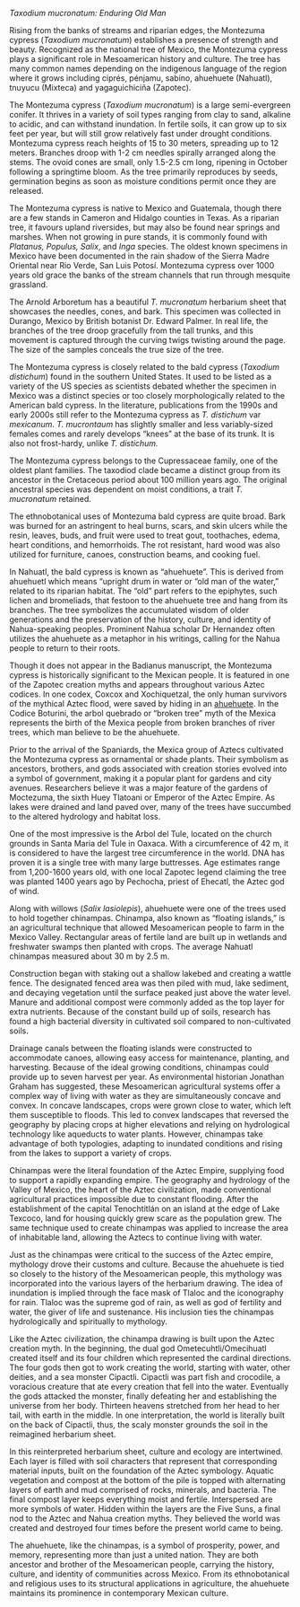 <param ve-config 
       title="Taxodium mucronatum: Enduring Old Man"
       author="Erin Voss"
       banner="https://iiif.juncture-digital.org/banner/?url=https://upload.wikimedia.org/wikipedia/commons/2/26/El_Tule_21.jpg" 
       layout="vertical">

*Taxodium mucronatum: Enduring Old Man*

Rising from the banks of streams and riparian edges, the Montezuma cypress (*Taxodium mucronatum*) establishes a presence of strength and beauty. Recognized as the national tree of Mexico, the Montezuma cypress plays a significant role in Mesoamerican history and culture. The tree has many common names depending on the indigenous language of the region where it grows including ciprés, pénjamu, sabino, ahuehuete (Nahuatl), tnuyucu (Mixteca) and yagaguichiciña (Zapotec). 

The Montezuma cypress (*Taxodium mucronatum*) is a large semi-evergreen conifer. It thrives in a variety of soil types ranging from clay to sand, alkaline to acidic, and can withstand inundation. In fertile soils, it can grow up to six feet per year, but will still grow relatively fast under drought conditions. Montezuma cypress reach heights of 15 to 30 meters, spreading up to 12 meters.  Branches droop with 1-2 cm needles spirally arranged along the stems. The ovoid cones are small, only 1.5-2.5 cm long, ripening in October following a springtime bloom. As the tree primarily reproduces by seeds, germination begins as soon as moisture conditions permit once they are released. 

The Montezuma cypress is native to Mexico and Guatemala, though there are a few stands in Cameron and Hidalgo counties in Texas. As a riparian tree, it favours upland riversides, but may also be found near springs and marshes. When not growing in pure stands, it is commonly found with *Platanus, Populus, Salix*, and *Inga* species. The oldest known specimens in Mexico have been documented in the rain shadow of the Sierra Madre Oriental near Rio Verde, San Luis Potosí. Montezuma cypress over 1000 years old grace the banks of the stream channels that run through mesquite grassland.

The Arnold Arboretum has a beautiful *T. mucronatum* herbarium sheet that showcases the needles, cones, and bark. This specimen was collected in Durango, Mexico by British botanist Dr. Edward Palmer. In real life, the branches of the tree droop gracefully from the tall trunks, and this movement is captured through the curving twigs twisting around the page. The size of the samples conceals the true size of the tree. 

The Montezuma cypress is closely related to the bald cypress (*Taxodium distichum*) found in the southern United States. It used to be listed as a variety of the US species as scientists debated whether the specimen in Mexico was a distinct species or too closely morphologically related to the American bald cypress. In the literature, publications from the 1990s and early 2000s still refer to the Montezuma cypress as *T. distichum* var *mexicanum*. *T. mucrontaum* has slightly smaller and less variably-sized females comes and rarely develops “knees” at the base of its trunk. It is also not frost-hardy, unlike *T. distichum.* 

The Montezuma cypress belongs to the Cupressaceae family, one of the oldest plant families. The taxodiod clade became a distinct group from its ancestor in the Cretaceous period about 100 million years ago. The original ancestral species was dependent on moist conditions, a trait *T. mucronatum* retained. 

The ethnobotanical uses of Montezuma bald cypress are quite broad. Bark was burned for an astringent to heal burns, scars, and skin ulcers while the resin, leaves, buds, and fruit were used to treat gout, toothaches, edema, heart conditions, and hemorrhoids. The rot resistant, hard wood was also utilized for furniture, canoes, construction beams, and cooking fuel. 

In Nahuatl, the bald cypress is known as “ahuehuete”. This is derived from ahuehuetl which means “upright drum in water or “old man of the water,” related to its riparian habitat. The “old” part refers to the epiphytes, such lichen and bromeliads, that festoon to the ahuehuete tree and hang from its branches. The tree symbolizes the accumulated wisdom of older generations and the preservation of the history, culture, and identity of Nahua-speaking peoples. Prominent Nahua scholar Dr Hernandez often utilizes the ahuehuete as a metaphor in his writings, calling for the Nahua people to return to their roots.

Though it does not appear in the Badianus manuscript, the Montezuma cypress is historically significant to the Mexican people. It is featured in one of the Zapotec creation myths and appears throughout various Aztec codices. In one codex, Coxcox and Xochiquetzal, the only human survivors of the mythical Aztec flood, were saved by hiding in an [ahuehuete](https://www.lifepersona.com/where-does-the-word-ahuehuete-come-from). In the Codice Boturini, the arbol quebrado or “broken tree” myth of the Mexica represents the birth of the Mexica people from broken branches of river trees, which man believe to be the ahuehuete. 

Prior to the arrival of the Spaniards, the Mexica group of Aztecs cultivated the Montezuma cypress as ornamental or shade plants. Their symbolism as ancestors, brothers, and gods associated with creation stories evolved into a symbol of government, making it a popular plant for gardens and city avenues. Researchers believe it was a major feature of the gardens of Moctezuma, the sixth Huey Tlatoani or Emperor of the Aztec Empire. As lakes were drained and land paved over, many of the trees have succumbed to the altered hydrology and habitat loss. 

One of the most impressive is the Arbol del Tule, located on the church grounds in Santa Maria del Tule in Oaxaca. With a circumference of 42 m, it is considered to have the largest tree circumference in the world. DNA has proven it is a single tree with many large buttresses. Age estimates range from 1,200-1600 years old, with one local Zapotec legend claiming the tree was planted 1400 years ago by Pechocha, priest of Ehecatl, the Aztec god of wind. 

Along with willows (*Salix lasiolepis*), ahuehuete were one of the trees used to hold together chinampas. Chinampa, also known as “floating islands,” is an agricultural technique that allowed Mesoamerican people to farm in the Mexico Valley. Rectangular areas of fertile land are built up in wetlands and freshwater swamps then planted with crops. The average Nahuatl chinampas measured about 30 m by 2.5 m. 

Construction began with staking out a shallow lakebed and creating a wattle fence. The designated fenced area was then piled with mud, lake sediment, and decaying vegetation until the surface peaked just above the water level. Manure and additional compost were commonly added as the top layer for extra nutrients. Because of the constant build up of soils, research has found a high bacterial diversity in cultivated soil compared to non-cultivated soils. 

Drainage canals between the floating islands were constructed to accommodate canoes, allowing easy access for maintenance, planting, and harvesting. Because of the ideal growing conditions, chinampas could provide up to seven harvest per year. As environmental historian Jonathan Graham has suggested, these Mesoamerican agricultural systems offer a complex way of living with water as they are simultaneously concave and convex. In concave landscapes, crops were grown close to water, which left them susceptible to floods. This led to convex landscapes that reversed the geography by placing crops at higher elevations and relying on hydrological technology like aqueducts to water plants. However, chinampas take advantage of both typologies, adapting to inundated conditions and rising from the lakes to support a variety of crops. 

Chinampas were the literal foundation of the Aztec Empire, supplying food to support a rapidly expanding empire. The geography and hydrology of the Valley of Mexico, the heart of the Aztec civilization, made conventional agricultural practices impossible due to constant flooding. After the establishment of the capital Tenochtitlán on an island at the edge of Lake Texcoco, land for housing quickly grew scare as the population grew. The same technique used to create chinampas was applied to increase the area of inhabitable land, allowing the Aztecs to continue living with water. 

Just as the chinampas were critical to the success of the Aztec empire, mythology drove their customs and culture. Because the ahuehuete is tied so closely to the history of the Mesoamerican people, this mythology was incorporated into the various layers of the herbarium drawing. The idea of inundation is implied through the face mask of Tlaloc and the iconography for rain. Tlaloc was the supreme god of rain, as well as god of fertility and water, the giver of life and sustenance. His inclusion ties the chinampas hydrologically and spiritually to mythology.

Like the Aztec civilization, the chinampa drawing is built upon the Aztec creation myth. In the beginning, the dual god Ometecuhtli/Omecihuatl created itself and its four children which represented the cardinal directions. The four gods then got to work creating the world, starting with water, other deities, and a sea monster Cipactli. Cipactli was part fish and crocodile, a voracious creature that ate every creation that fell into the water. Eventually the gods attacked the monster, finally defeating her and establishing the universe from her body. Thirteen heavens stretched from her head to her tail, with earth in the middle. In one interpretation, the world is literally built on the back of Cipactli, thus, the scaly monster grounds the soil in the reimagined herbarium sheet. 

In this reinterpreted herbarium sheet, culture and ecology are intertwined. Each layer is filled with soil characters that represent that corresponding material inputs, built on the foundation of the Aztec symbology. Aquatic vegetation and compost at the bottom of the pile is topped with alternating layers of earth and mud comprised of rocks, minerals, and bacteria. The final compost layer keeps everything moist and fertile. Interspersed are more symbols of water. Hidden within the layers are the Five Suns, a final nod to the Aztec and Nahua creation myths. They believed the world was created and destroyed four times before the present world came to being.

The ahuehuete, like the chinampas, is a symbol of prosperity, power, and memory, representing more than just a united nation. They are both ancestor and brother of the Mesoamerican people, carrying the history, culture, and identity of communities across Mexico. From its ethnobotanical and religious uses to its structural applications in agriculture, the ahuehuete maintains its prominence in contemporary Mexican culture. 
